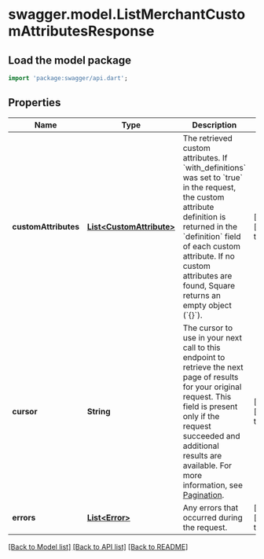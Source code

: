 # swagger.model.ListMerchantCustomAttributesResponse

## Load the model package
```dart
import 'package:swagger/api.dart';
```

## Properties
Name | Type | Description | Notes
------------ | ------------- | ------------- | -------------
**customAttributes** | [**List&lt;CustomAttribute&gt;**](CustomAttribute.md) | The retrieved custom attributes. If &#x60;with_definitions&#x60; was set to &#x60;true&#x60; in the request, the custom attribute definition is returned in the &#x60;definition&#x60; field of each custom attribute. If no custom attributes are found, Square returns an empty object (&#x60;{}&#x60;). | [optional] [default to []]
**cursor** | **String** | The cursor to use in your next call to this endpoint to retrieve the next page of results for your original request. This field is present only if the request succeeded and additional results are available. For more information, see [Pagination](https://developer.squareup.com/docs/build-basics/common-api-patterns/pagination). | [optional] [default to null]
**errors** | [**List&lt;Error&gt;**](Error.md) | Any errors that occurred during the request. | [optional] [default to []]

[[Back to Model list]](../README.md#documentation-for-models) [[Back to API list]](../README.md#documentation-for-api-endpoints) [[Back to README]](../README.md)


